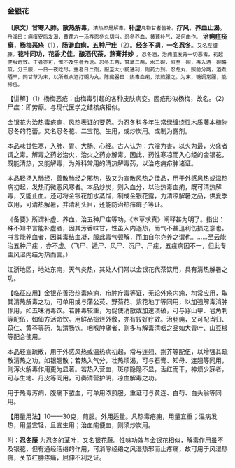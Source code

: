 ### 金银花

**〔原文〕甘寒入肺。散热解毒**，<small>清热即是解毒。</small>**补虚**<small>凡物甘者皆补。</small>**疗风**，**养血止渴**。<small>丹溪曰：痈疽安后发渴，黄芪六一汤吞忍冬丸切当。忍冬养血，黄芪补气，渴何由作。</small> **治痈疽疥癣，杨梅恶疮**（1），**肠澼血痢，五种尸疰**（2）。**经冬不凋，一名忍冬**。<small>又名左缠藤。</small>**花叶同功，花香尤佳**，**酿酒代茶，熬膏并妙** 。<small>忍冬酒，治痈疽发背一切恶毒，初起便服奇效。干者亦可，惟不及生者力速。忍冬五两，甘草二两，水二碗，煎至一碗，再入酒一碗略煎，分三服，一日一夜吃尽。重者日二剂，服至大小肠通利，则药力到。忍冬丸，照前分两，酒煮晒干，同甘草为末，以所煮余酒打糊为丸。陈藏器曰：热毒血痢，浓煎服之。为末，糖调常服，能稀痘。   </small>

【讲解】（1）杨梅恶疮：由梅毒引起的各种皮肤病变。因疮形似杨梅，故名。（2）尸疰：即劳瘵。与现代医学之结核病相似。

金银花为治热毒疮痈，风热表证的要药。为忍冬科多年生常绿缠绕性木质藤本植物忍冬的花蕾。又名忍冬花、二宝花。生用，或炒炭用。或制为露剂。

本品味甘性寒，入肺、胃、大肠、心经。古人认为：六淫为害，以火为最，火盛者谓之毒。解毒之药必治火，治火之药亦解毒。因此，药性寒凉而入心经的金银花，既能清热，又能解毒，为外科常用的清热解毒药，以治疮痈疖肿诸证。

 本品轻扬入肺经，善散肺经之邪热，故又为宣散风热之佳品，用于外感风热或温热病初起，发热而微恶风寒者。本品炒炭，则入血分，以治热毒血痢，既可清热解毒，又能止血。还可将金银花加水蒸馏，制成金银花露，为清凉解暑之品，供夏季饮用，可清热解暑，并清利头目，还能防治热疖痱子等证。

《备要》所谓补虚、养血，治五种尸疰等功，《本草求真》阐释甚为明了。指出：殊不知书言能补虚者，因其芳香味甘，性虽入内逐热，而气不甚迅利伤损之意也。书言能养血者，因其毒结血凝，服此毒气顿解，而血自尔克养之谓也。……至云能治五种尸疰 ，亦不虚。（飞尸、遁尸、风尸、沉尸、尸疰，五疰病因不一，但此专主风湿内结为热而言。）

江浙地区，地处东南，天气炎热，其处人们常以金银花代茶饮用，具有清热解暑之功。

【临征应用】金银花善治热毒疮痈，疖肿疔毒等证，无论外疮内痈，均常应用，取其清热解毒之功，可单用或与蒲公英、野菊花、紫花地丁等同用，以加强解毒消肿作用，如五味消毒饮。若肿毒较重，为促使消散或加速溃破，可与穿山甲、皂角刺等配伍，如仙方活命饮。用鲜品捣烂外敷，亦有较好疗效。治肠痈，又可配当归、苡仁、黄芩等药，如清肠饮。咽喉肿痛者，则多与解毒清咽之品如大青叶、山豆根等配合使用。

本品轻宣疏散，用于外感风热或温热病初起，常与连翘、荆芥等配伍，以增强其疏散清热之功，如银翘散；若热入气分，壮热烦渴，可与石膏、知母、连翘等同用，则泻火解毒作用更为显著。若热入营血，斑疹隐隐不显，舌红而干，神烦少寐者，可与生地、丹皮等同用，可奏清营护阴，凉血解毒之功。

用于热毒泻痢，腹痛下脓血，可单用浓煎服。重证可与黄连、白芍、白头翁等同用。

【用量用法】10——30克，煎服。外用适量。凡热毒疮痈，用量宜重；温病发热，用量宜轻，且宜生用；治血痢便血，则须炒炭用。

附：**忍冬藤**        为忍冬的茎叶，又名银花藤。性味功效与金银花相似，解毒作用虽不及银花，但有通经活络的作用，可消除经络之风湿热邪而止疼痛，故可用于风湿热痹，关节红肿疼痛，屈伸不利之证。

